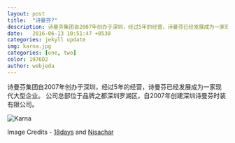 ```yaml
---
layout: post
title:  "诗曼芬?"
description: 诗曼芬集团自2007年创办于深圳，经过5年的经营，诗曼芬已经发展成为一家现代大型企业。 公司总部位于品牌之都深圳罗湖区，自2007年创建深圳诗曼芬时装有限公司。
date:   2016-06-13 10:51:47 +0530
categories: jekyll update
img: karna.jpg
categories: [one, two]
color: 1976D2
author: webjeda
---
```

诗曼芬集团自2007年创办于深圳，经过5年的经营，诗曼芬已经发展成为一家现代大型企业。 公司总部位于品牌之都深圳罗湖区，自2007年创建深圳诗曼芬时装有限公司。

![Karna]({{site.baseurl}}/images/karna-2.jpg)


Image Credits - [18days](https://www.youtube.com/watch?v=kyHFBybC3RI) and [Nisachar](http://nisachar.deviantart.com/gallery/37429163/18-Days) 